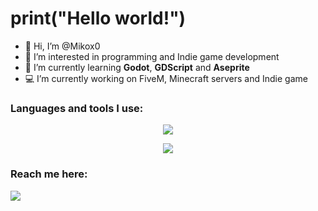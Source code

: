# print("Hello world!")

- 👋 Hi, I’m @Mikox0
- 👀 I’m interested in programming and Indie game development
- 🌱 I’m currently learning **Godot**, **GDScript** and **Aseprite**<!--**.py**, **.lua**, **.js** and **.css**-->
- 💻 I’m currently working on FiveM, Minecraft servers and Indie game
<!-- - 📫 How to reach me: -->

<!---[![ReadMe Card](https://github-readme-stats.vercel.app/api/pin/?username=Mikox0&repo=mx_carthief)](https://github.com/Mikox0/mx_carthief)--->
<!--[![](https://github-readme-stats.vercel.app/api/pin/?username=Mikox0&repo=Mikox0)](https://github.com/Mikox0/Mikox0)-->

### Languages and tools I use:

<p align="center">
  <a href="https://go-skill-icons.vercel.app/">
    <img
      src="https://go-skill-icons.vercel.app/api/icons?i=lua,python,cs,java,html,css,javascript,mysql"
    />
  </a>
</p>

<p align="center">
  <a href="https://go-skill-icons.vercel.app/">
    <img
      src="https://go-skill-icons.vercel.app/api/icons?i=vscode,mariadb,proxmox,gimp,unity,godot,ubuntu,cloudflare,pycharm,fabricmc,ollama"
    />
  </a>
</p>

### Reach me here:
![](https://dcbadge.limes.pink/api/shield/707880078553645127?theme=discord-inverted?logoColor=presence)
